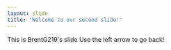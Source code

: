 ```yaml
---
layout: slide
title: "Welcome to our second slide!"
---
```

This is BrentG219's slide
Use the left arrow to go back!
